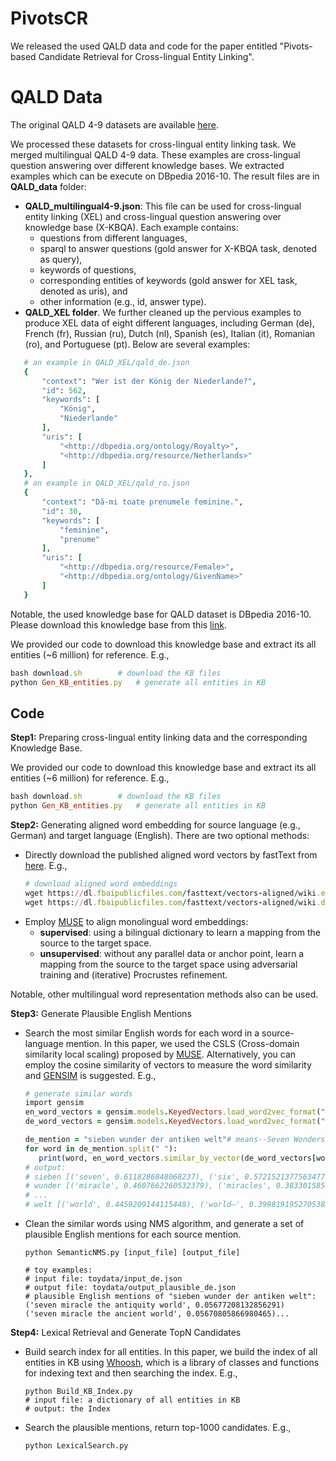 # PivotsCR
We released the used QALD data and code for the paper entitled "Pivots-based Candidate Retrieval for Cross-lingual Entity Linking".
# QALD Data
The original QALD 4-9 datasets are available [here](https://github.com/ag-sc/QALD).  

We processed these datasets for cross-lingual entity linking task. We merged multilingual QALD 4-9 data. These examples are cross-lingual question answering over different knowledge bases. We extracted examples which can be execute on DBpedia 2016-10. The result files are in **QALD_data** folder:
 - **QALD_multilingual4-9.json**: This file can be used for cross-lingual entity linking (XEL) and cross-lingual question answering over knowledge base (X-KBQA). Each example contains: 
	 - questions from different languages, 
	 - sparql to answer questions (gold answer for X-KBQA task, denoted as query), 
	 - keywords of questions, 
	 - corresponding entities of keywords (gold answer for XEL task, denoted as uris), and
	 - other information (e.g., id, answer type).
  - **QALD_XEL folder**. We further cleaned up the pervious examples to produce XEL data of eight different languages, including German (de), French (fr), Russian (ru), Dutch (nl), Spanish (es), Italian (it), Romanian (ro), and Portuguese (pt). Below are several examples: 
 ```ruby
    # an example in QALD_XEL/qald_de.json
    {
        "context": "Wer ist der König der Niederlande?",
        "id": 562,
        "keywords": [
            "König",
            "Niederlande"
        ],
        "uris": [
            "<http://dbpedia.org/ontology/Royalty>",
            "<http://dbpedia.org/resource/Netherlands>"
        ]
    },
    # an example in QALD_XEL/qald_ro.json
    {
        "context": "Dă-mi toate prenumele feminine.",
        "id": 30,
        "keywords": [
            "feminine",
            "prenume"
        ],
        "uris": [
            "<http://dbpedia.org/resource/Female>",
            "<http://dbpedia.org/ontology/GivenName>"
        ]
    }
```

Notable, the used knowledge base for QALD dataset is DBpedia 2016-10. Please download this knowledge base from this [link](https://wiki.dbpedia.org/downloads-2016-10).

We provided our code to download this knowledge base and extract its all entities (~6 million) for reference. E.g., 
 ``` ruby
bash download.sh		# download the KB files
python Gen_KB_entities.py 	# generate all entities in KB
```

## Code
**Step1:** Preparing cross-lingual entity linking data and the corresponding Knowledge Base.

We provided our code to download this knowledge base and extract its all entities (~6 million) for reference. E.g., 
```ruby
bash download.sh		# download the KB files
python Gen_KB_entities.py 	# generate all entities in KB
```
**Step2:** Generating aligned word embedding for source language (e.g., German) and target language (English). There are two optional methods:
 - Directly download the published aligned word vectors by fastText from [here](https://fasttext.cc/docs/en/aligned-vectors.html). E.g.,
	```ruby
	# download aligned word embeddings
	wget https://dl.fbaipublicfiles.com/fasttext/vectors-aligned/wiki.en.align.vec
	wget https://dl.fbaipublicfiles.com/fasttext/vectors-aligned/wiki.de.align.vec
	```
 - Employ [MUSE](https://github.com/facebookresearch/MUSE) to align monolingual word embeddings:
	- **supervised**: using a bilingual dictionary to learn a mapping from the source to the target space.
	- **unsupervised**: without any parallel data or anchor point, learn a mapping from the source to the target space using adversarial training and (iterative) Procrustes refinement.
	
Notable, other multilingual word representation methods also can be used.

**Step3:** Generate Plausible English Mentions

 - Search the most similar English words for each word in a source-language mention. In this paper, we used the CSLS (Cross-domain similarity local scaling) proposed by [MUSE](https://github.com/facebookresearch/MUSE). Alternatively, you can employ the cosine similarity of vectors to measure the word similarity and [GENSIM](https://radimrehurek.com/gensim/models/keyedvectors.html) is suggested. E.g.,
	 ```ruby
	 # generate similar words
	 import gensim
	 en_word_vectors = gensim.models.KeyedVectors.load_word2vec_format("wiki.en.align.vec", binary=False)
	 de_word_vectors = gensim.models.KeyedVectors.load_word2vec_format("wiki.de.align.vec", binary=False)

	de_mention = "sieben wunder der antiken welt"# means--Seven Wonders of the Ancient World
	 for word in de_mention.split(" "):
		print(word, en_word_vectors.similar_by_vector(de_word_vectors[word],topn=5))
	# output:
	# sieben [('seven', 0.6118286848068237), ('six', 0.5721521377563477), ('eight', 0.5684829354286194), ('nine', 0.5678043961524963), ('five', 0.565507173538208)]
	# wunder [('miracle', 0.4607662260532379), ('miracles', 0.38330158591270447), ('‘miracle', 0.34849193692207336), ('miraculous', 0.3447709083557129), ('miracl', 0.3389461040496826)]
	# ...
	# welt [('world', 0.4459209144115448), ('world—', 0.39981919527053833), ('worlds', 0.39319226145744324), ('world,', 0.3859684467315674), ('world—i', 0.3614097535610199)]
	 ```

 - Clean the similar words using NMS algorithm, and generate a set of plausible English mentions for each source mention.
	 ```
	 python SemanticNMS.py [input_file] [output_file]
	 
	 # toy examples:
	 # input file: toydata/input_de.json
	 # output file: toydata/output_plausible_de.json
	 # plausible English mentions of "sieben wunder der antiken welt":
	 ('seven miracle the antiquity world', 0.05677208132856291)
	 ('seven miracle the ancient world', 0.05670805866980465)...
	 ```
 
**Step4:**  Lexical Retrieval and Generate TopN Candidates	
 - Build search index for all entities.  In this paper, we build the index of all entities in KB using [Whoosh](https://whoosh.readthedocs.io/en/latest/index.html), which is a library of classes and functions for indexing text and then searching the index. E.g.,
  	```
	python Build_KB_Index.py
	# input file: a dictionary of all entities in KB
	# output: the Index
	``` 
 - Search the plausible mentions, return top-1000 candidates. E.g., 
 	```
	python LexicalSearch.py
	``` 
